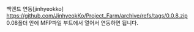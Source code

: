 백엔드 연동[jinhyeokko]
https://github.com/JinhyeokKo/Project_Farm/archive/refs/tags/0.0.8.zip
0.08폴더 안에 MFP파일 부트에서 열어서 연동하면 됩니다.
